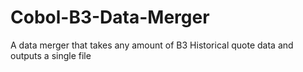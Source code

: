 # Cobol-B3-Data-Merger
 A data merger that takes any amount of B3 Historical quote data and outputs a single file
